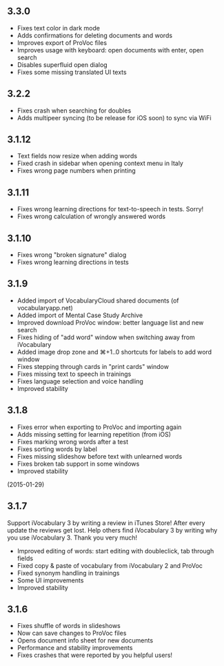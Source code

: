 ## 3.3.0

- Fixes text color in dark mode
- Adds confirmations for deleting documents and words
- Improves export of ProVoc files
- Improves usage with keyboard: open documents with enter, open search
- Disables superfluid open dialog
- Fixes some missing translated UI texts

## 3.2.2

- Fixes crash when searching for doubles
- Adds multipeer syncing (to be release for iOS soon) to sync via WiFi

## 3.1.12

- Text fields now resize when adding words
- Fixed crash in sidebar when opening context menu in Italy
- Fixes wrong page numbers when printing

## 3.1.11

- Fixes wrong learning directions for text-to-speech in tests. Sorry!
- Fixes wrong calculation of wrongly answered words

## 3.1.10

- Fixes wrong "broken signature" dialog
- Fixes wrong learning directions in tests

## 3.1.9

- Added import of VocabularyCloud shared documents (of vocabularyapp.net)
- Added import of Mental Case Study Archive
- Improved download ProVoc window: better language list and new search
- Fixes hiding of "add word" window when switching away from iVocabulary
- Added image drop zone and ⌘+1..0 shortcuts for labels to add word window
- Fixes stepping through cards in "print cards" window
- Fixes missing text to speech in trainings
- Fixes language selection and voice handling
- Improved stability

## 3.1.8

- Fixes error when exporting to ProVoc and importing again
- Adds missing setting for learning repetition (from iOS)
- Fixes marking wrong words after a test
- Fixes sorting words by label
- Fixes missing slideshow before text with unlearned words
- Fixes broken tab support in some windows
- Improved stability

(2015-01-29)

## 3.1.7

Support iVocabulary 3 by writing a review in iTunes Store! After every update the reviews get lost. Help others find iVocabulary 3 by writing why you use iVocabulary 3. Thank you very much!

- Improved editing of words: start editing with doubleclick, tab through fields
- Fixed copy & paste of vocabulary from iVocabulary 2 and ProVoc
- Fixed synonym handling in trainings
- Some UI improvements
- Improved stability

## 3.1.6

- Fixes shuffle of words in slideshows
- Now can save changes to ProVoc files
- Opens document info sheet for new documents
- Performance and stability improvements
- Fixes crashes that were reported by you helpful users!

